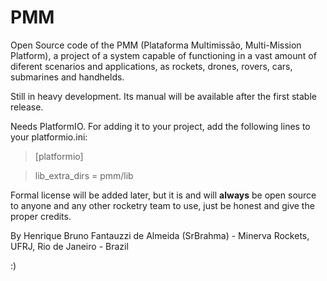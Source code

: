 # PMM

Open Source code of the PMM (Plataforma Multimissão, Multi-Mission Platform), a project of a system capable of functioning in a vast amount of diferent scenarios and applications, as rockets, drones, rovers, cars, submarines and handhelds.

Still in heavy development. Its manual will be available after the first stable release.

Needs PlatformIO. For adding it to your project, add the following lines to your platformio.ini:


>[platformio]

>lib_extra_dirs = pmm/lib


Formal license will be added later, but it is and will **always** be open source to anyone and any other rocketry team to use, just be honest and give the proper credits.

By Henrique Bruno Fantauzzi de Almeida (SrBrahma) - Minerva Rockets, UFRJ, Rio de Janeiro - Brazil

:)
